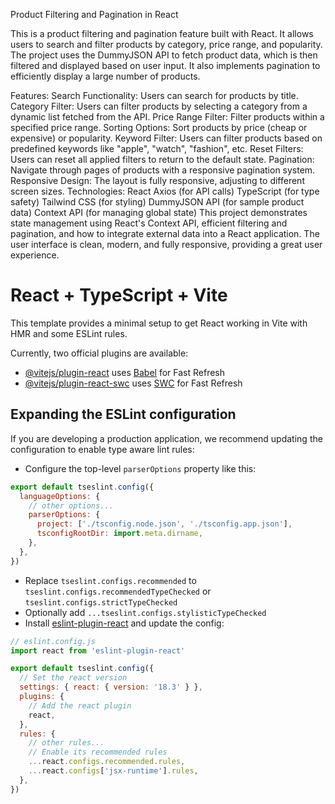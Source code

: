 Product Filtering and Pagination in React

This is a product filtering and pagination feature built with React. It allows users to search and filter products by category, price range, and popularity. The project uses the DummyJSON API to fetch product data, which is then filtered and displayed based on user input. It also implements pagination to efficiently display a large number of products.

Features:
Search Functionality: Users can search for products by title.
Category Filter: Users can filter products by selecting a category from a dynamic list fetched from the API.
Price Range Filter: Filter products within a specified price range.
Sorting Options: Sort products by price (cheap or expensive) or popularity.
Keyword Filter: Users can filter products based on predefined keywords like "apple", "watch", "fashion", etc.
Reset Filters: Users can reset all applied filters to return to the default state.
Pagination: Navigate through pages of products with a responsive pagination system.
Responsive Design: The layout is fully responsive, adjusting to different screen sizes.
Technologies:
React
Axios (for API calls)
TypeScript (for type safety)
Tailwind CSS (for styling)
DummyJSON API (for sample product data)
Context API (for managing global state)
This project demonstrates state management using React's Context API, efficient filtering and pagination, and how to integrate external data into a React application. The user interface is clean, modern, and fully responsive, providing a great user experience.








# React + TypeScript + Vite

This template provides a minimal setup to get React working in Vite with HMR and some ESLint rules.

Currently, two official plugins are available:

- [@vitejs/plugin-react](https://github.com/vitejs/vite-plugin-react/blob/main/packages/plugin-react/README.md) uses [Babel](https://babeljs.io/) for Fast Refresh
- [@vitejs/plugin-react-swc](https://github.com/vitejs/vite-plugin-react-swc) uses [SWC](https://swc.rs/) for Fast Refresh

## Expanding the ESLint configuration

If you are developing a production application, we recommend updating the configuration to enable type aware lint rules:

- Configure the top-level `parserOptions` property like this:

```js
export default tseslint.config({
  languageOptions: {
    // other options...
    parserOptions: {
      project: ['./tsconfig.node.json', './tsconfig.app.json'],
      tsconfigRootDir: import.meta.dirname,
    },
  },
})
```

- Replace `tseslint.configs.recommended` to `tseslint.configs.recommendedTypeChecked` or `tseslint.configs.strictTypeChecked`
- Optionally add `...tseslint.configs.stylisticTypeChecked`
- Install [eslint-plugin-react](https://github.com/jsx-eslint/eslint-plugin-react) and update the config:

```js
// eslint.config.js
import react from 'eslint-plugin-react'

export default tseslint.config({
  // Set the react version
  settings: { react: { version: '18.3' } },
  plugins: {
    // Add the react plugin
    react,
  },
  rules: {
    // other rules...
    // Enable its recommended rules
    ...react.configs.recommended.rules,
    ...react.configs['jsx-runtime'].rules,
  },
})
```
